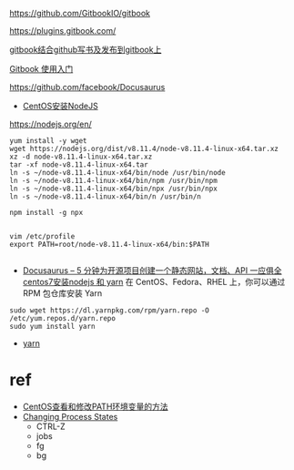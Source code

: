 https://github.com/GitbookIO/gitbook

https://plugins.gitbook.com/

[gitbook结合github写书及发布到gitbook上](https://blog.csdn.net/kuangshp128/article/details/80714353)

[Gitbook 使用入门](https://tonydeng.github.io/gitbook-zh/gitbook-howtouse/index.html)


https://github.com/facebook/Docusaurus

* [CentOS安装NodeJS](https://blog.csdn.net/xerysherryx/article/details/78920978)

https://nodejs.org/en/

```
yum install -y wget
wget https://nodejs.org/dist/v8.11.4/node-v8.11.4-linux-x64.tar.xz
xz -d node-v8.11.4-linux-x64.tar.xz
tar -xf node-v8.11.4-linux-x64.tar
ln -s ~/node-v8.11.4-linux-x64/bin/node /usr/bin/node
ln -s ~/node-v8.11.4-linux-x64/bin/npm /usr/bin/npm
ln -s ~/node-v8.11.4-linux-x64/bin/npx /usr/bin/npx
ln -s ~/node-v8.11.4-linux-x64/bin/n /usr/bin/n

npm install -g npx


vim /etc/profile
export PATH=root/node-v8.11.4-linux-x64/bin:$PATH


```

* [Docusaurus – 5 分钟为开源项目创建一个静态网站，文档、API 一应俱全](https://www.appinn.com/docusaurus)
[centos7安装nodejs 和 yarn](http://www.bubuko.com/infodetail-2063398.html)
在 CentOS、Fedora、RHEL 上，你可以通过 RPM 包仓库安装 Yarn
```
sudo wget https://dl.yarnpkg.com/rpm/yarn.repo -O /etc/yum.repos.d/yarn.repo
sudo yum install yarn
```

* [yarn](https://yarn.bootcss.com/docs/install/#mac-stable)

# ref
* [CentOS查看和修改PATH环境变量的方法](https://blog.csdn.net/boolbo/article/details/52437760)
* [Changing Process States](https://www.digitalocean.com/community/tutorials/how-to-use-bash-s-job-control-to-manage-foreground-and-background-processes#changing-process-states)
	* CTRL-Z
	* jobs
	* fg
	* bg